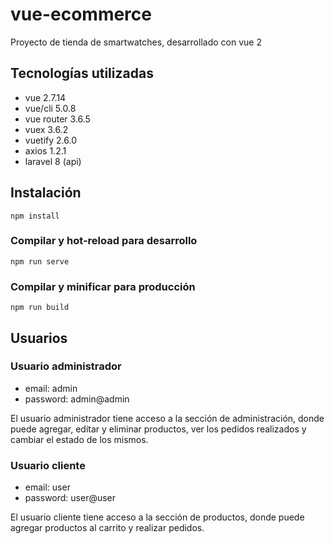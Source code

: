 # vue-ecommerce
Proyecto de tienda de smartwatches, desarrollado con vue 2

## Tecnologías utilizadas
- vue 2.7.14
- vue/cli 5.0.8
- vue router 3.6.5
- vuex 3.6.2
- vuetify 2.6.0
- axios 1.2.1
- laravel 8 (api)

## Instalación
```
npm install
```

### Compilar y hot-reload para desarrollo
```
npm run serve
```

### Compilar y minificar para producción
```
npm run build
```

## Usuarios

### Usuario administrador
- email: admin
- password: admin@admin

El usuario administrador tiene acceso a la sección de administración, donde puede agregar, editar y eliminar productos, ver los pedidos realizados y cambiar el estado de los mismos.

### Usuario cliente
- email: user
- password: user@user

El usuario cliente tiene acceso a la sección de productos, donde puede agregar productos al carrito y realizar pedidos.